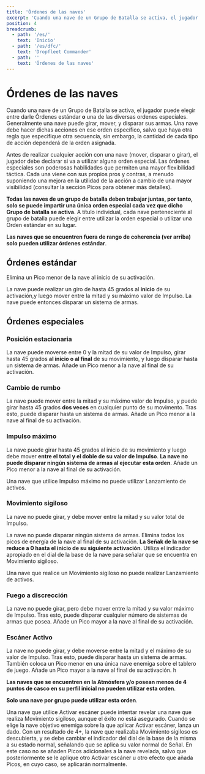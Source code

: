 ```yaml
---
title: 'Órdenes de las naves'
excerpt: 'Cuando una nave de un Grupo de Batalla se activa, el jugador puede elegir entre darle Órdenes estándar o una de las diversas ordenes especiales.'
position: 4
breadcrumb:
  - path: '/es/'
    text: 'Inicio'
  - path: '/es/dfc/'
    text: 'Dropfleet Commander'
  - path: ''
    text: 'Órdenes de las naves'
---
```


# Órdenes de las naves

Cuando una nave de un Grupo de Batalla se activa, el jugador puede elegir entre darle Órdenes estándar **o** una de las diversas ordenes especiales. Generalmente una nave puede girar, mover, y disparar sus armas. Una nave debe hacer dichas acciones en ese orden específico, salvo que haya otra regla que especifique otra secuencia, sin embargo, la cantidad de cada tipo de acción dependerá de la orden asignada.

Antes de realizar cualquier acción con una nave (mover, disparar o girar), el jugador debe declarar si va a utilizar alguna orden especial. Las órdenes especiales son poderosas habilidades que permiten una mayor flexibilidad táctica. Cada una viene con sus propios pros y contras, a menudo suponiendo una mejora en la utilidad de la acción a cambio de una mayor visibilidad (consultar la sección Picos para obtener más detalles).

**Todas las naves de un grupo de batalla deben trabajar juntas, por tanto, solo se puede impartir una única orden especial cada vez que dicho Grupo de batalla se activa**. A título individual, cada nave perteneciente al grupo de batalla puede elegir entre utilizar la orden especial o utilizar una Orden estándar en su lugar.

**Las naves que se encuentren fuera de rango de coherencia (ver arriba) solo pueden utilizar órdenes estándar**.

## Órdenes estándar

Elimina un Pico menor de la nave al inicio de su activación.

La nave puede realizar un giro de hasta 45 grados al **inicio** de su activación,y luego mover entre la mitad y su máximo valor de Impulso. La nave puede entonces disparar un sistema de armas.

## Órdenes especiales

### Posición estacionaria

La nave puede moverse entre 0 y la mitad de su valor de Impulso, girar hasta 45 grados **al inicio o al final** de su movimiento, y luego disparar hasta un sistema de armas. Añade un Pico menor a la nave al final de su activación.

### Cambio de rumbo

La nave puede mover entre la mitad y su máximo valor de Impulso, y puede girar hasta 45 grados **dos veces** en cualquier punto de su movimento. Tras esto, puede disparar hasta un sistema de armas. Añade un Pico menor a la nave al final de su activación.

### Impulso máximo

La nave puede girar hasta 45 grados al inicio de su movimiento y luego debe mover **entre el total y el doble de su valor de Impulso**. **La nave no puede disparar ningún sistema de armas al ejecutar esta orden**. Añade un Pico menor a la nave al final de su activación.

Una nave que utilice Impulso máximo no puede utilizar Lanzamiento de activos.

### Movimiento sigiloso

La nave no puede girar, y debe mover entre la mitad y su valor total de Impulso.

La nave no puede disparar ningún sistema de armas. Elimina todos los picos de energía de la nave al final de su activación. **La Señak de la nave se reduce a 0 hasta el inicio de su siguiente activación**. Utiliza el indicador apropiado en el dial de la base de la nave para señalar que se encuentra en Movimiento sigiloso.

Una nave que realice un Movimiento sigiloso no puede realizar Lanzamiento de activos.

### Fuego a discrección

La nave no puede girar, pero debe mover entre la mitad y su valor máximo de Impulso. Tras esto, puede disparar cualquier número de sistemas de armas que posea. Añade un Pico mayor a la nave al final de su activación.

### Escáner Activo

La nave no puede girar, y debe moverse entre la mitad y el máximo de su valor de Impulso. Tras esto, puede disparar hasta un sistema de armas. También coloca un Pico menor en una única nave enemiga sobre el tablero de juego. Añade un Pico mayor a la nave al final de su activación. h

**Las naves que se encuentren en la Atmósfera y/o posean menos de 4 puntos de casco en su perfil inicial no pueden utilizar esta orden**.

**Solo una nave por grupo puede utilizar esta orden**.

Una nave que utilice Activar escáner puede intentar revelar una nave que realiza Movimiento sigiloso, aunque el éxito no está asegurado. Cuando se elige la nave objetivo enemiga sobre la que aplicar Activar escáner, lanza un dado. Con un resultado de 4+, la nave que realizaba Movimiento sigiloso es descubierta, y se debe cambiar el indicador del dial de la base de la misma a su estado normal, señalando que se aplica su valor normal de Señal. En este caso no se añaden Picos adicionales a la nave revelada, salvo que posteriormente se le aplique otro Activar escáner u otro efecto que añada Picos, en cuyo caso, se aplicarán normalmente.
